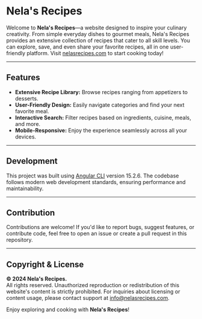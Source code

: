 # Nela's Recipes

Welcome to **Nela's Recipes**—a website designed to inspire your culinary creativity. From simple everyday dishes to gourmet meals, Nela's Recipes provides an extensive collection of recipes that cater to all skill levels. You can explore, save, and even share your favorite recipes, all in one user-friendly platform. Visit [nelasrecipes.com](http://nelasrecipes.com) to start cooking today!

---

## Features

- **Extensive Recipe Library:** Browse recipes ranging from appetizers to desserts.
- **User-Friendly Design:** Easily navigate categories and find your next favorite meal.
- **Interactive Search:** Filter recipes based on ingredients, cuisine, meals, and more.
- **Mobile-Responsive:** Enjoy the experience seamlessly across all your devices.

---

## Development

This project was built using [Angular CLI](https://github.com/angular/angular-cli) version 15.2.6. The codebase follows modern web development standards, ensuring performance and maintainability.

---

## Contribution

Contributions are welcome! If you'd like to report bugs, suggest features, or contribute code, feel free to open an issue or create a pull request in this repository.

---

## Copyright & License

**© 2024 Nela's Recipes.**  
All rights reserved. Unauthorized reproduction or redistribution of this website's content is strictly prohibited. For inquiries about licensing or content usage, please contact support at [info@nelasrecipes.com](mailto:info@nelasrecipes.com).

Enjoy exploring and cooking with **Nela's Recipes**!
